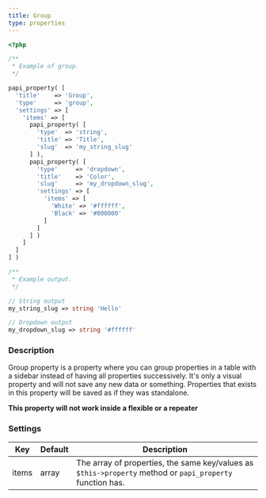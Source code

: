 ```yaml
---
title: Group
type: properties
---
```


```php
<?php

/**
 * Example of group.
 */

papi_property( [
  'title'    => 'Group',
  'type'     => 'group',
  'settings' => [
    'items' => [
      papi_property( [
        'type'  => 'string',
        'title' => 'Title',
        'slug'  => 'my_string_slug'
      ] ),
      papi_property( [
        'type'     => 'dropdown',
        'title'    => 'Color',
        'slug'     => 'my_dropdown_slug',
        'settings' => [
          'items' => [
            'White' => '#ffffff',
            'Black' => '#000000'
          ]
        ]
      ] )
    ]
  ]
] )

/**
 * Example output.
 */

// String output
my_string_slug => string 'Hello'

// Dropdown output
my_dropdown_slug => string '#ffffff'
```

### Description

Group property is a property where you can group properties in a table with a sidebar instead of having all properties successively. It's only a visual property and will not save any new data or something. Properties that exists in this property will be saved as if they was standalone.

**This property will not work inside a flexible or a repeater**

### Settings

Key           | Default       | Description
--------------|---------------|----------------------------------------------------------
items         | array         | The array of properties, the same key/values as `$this->property` method or `papi_property` function has.
